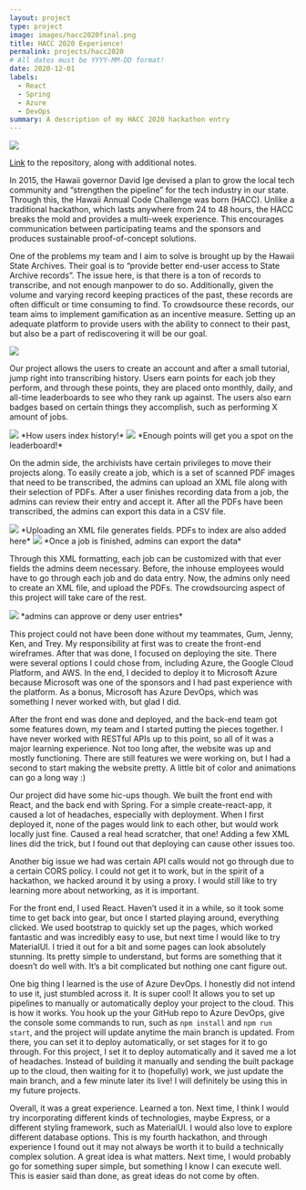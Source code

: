 ```yaml
---
layout: project
type: project
image: images/hacc2020final.png
title: HACC 2020 Experience!
permalink: projects/hacc2020
# All dates must be YYYY-MM-DD format!
date: 2020-12-01
labels:
  - React
  - Spring
  - Azure
  - DevOps
summary: A description of my HACC 2020 hackathon entry
---
```


<img class="ui medium centered rounded image" src="../images/CCEPoint.png">

[Link](https://github.com/arslan-r/clever_currency_exchange) to the repository, along with additional notes.

In 2015, the Hawaii governor David Ige devised a plan to grow the local tech community and “strengthen the pipeline” for the tech industry in our state. Through this, the Hawaii Annual Code Challenge was born (HACC). Unlike a traditional hackathon, which lasts anywhere from 24 to 48 hours, the HACC breaks the mold and provides a multi-week experience. This encourages communication between participating teams and the sponsors and produces sustainable proof-of-concept solutions. 

One of the problems my team and I aim to solve is brought up by the Hawaii State Archives. Their goal is to “provide better end-user access to State Archive records”. The issue here, is that there is a ton of records to transcribe, and not enough manpower to do so. Additionally, given the volume and varying record keeping practices of the past, these records are often difficult or time consuming to find. To crowdsource these records, our team aims to implement gamification as an incentive measure. Setting up an adequate platform to provide users with the ability to connect to their past, but also be a part of rediscovering it will be our goal.

<img class="ui medium centered rounded image" src="../images/Login.png">

Our project allows the users to create an account and after a small tutorial, jump right into transcribing history. Users earn points for each job they perform, and through these points, they are placed onto monthly, daily, and all-time leaderboards to see who they rank up against. The users also earn badges based on certain things they accomplish, such as performing X amount of jobs. 

<img class="ui medium centered rounded image" src="../images/doJob.png">
*How users index history!*

<img class="ui medium centered rounded image" src="../images/leaderboard.png">
*Enough points will get you a spot on the leaderboard!*



On the admin side, the archivists have certain privileges to move their projects along. To easily create a job, which is a set of scanned PDF images that need to be transcribed, the admins can upload an XML file along with their selection of PDFs. After a user finishes recording data from a job, the admins can review their entry and accept it. After all the PDFs have been transcribed, the admins can export this data in a CSV file.

<img class="ui medium centered rounded image" src="../images/adminAddJob.png">
*Uploading an XML file generates fields. PDFs to index are also added here*

<img class="ui medium centered rounded image" src="../images/adminExport.png">
*Once a job is finished, admins can export the data*

Through this XML formatting, each job can be customized with that ever fields the admins deem necessary. Before, the inhouse employees would have to go through each job and do data entry. Now, the admins only need to create an XML file, and upload the PDFs. The crowdsourcing aspect of this project will take care of the rest.

<img class="ui medium centered rounded image" src="../images/review.png">
*admins can approve or deny user entries*


This project could not have been done without my teammates, Gum, Jenny, Ken, and Trey. My responsibility at first was to create the front-end wireframes. After that was done, I focused on deploying the site. There were several options I could chose from, including Azure, the Google Cloud Platform, and AWS. In the end, I decided to deploy it to Microsoft Azure because Microsoft was one of the sponsors and I had past experience with the platform. As a bonus, Microsoft has Azure DevOps, which was something I never worked with, but glad I did. 


After the front end was done and deployed, and the back-end team got some features down, my team and I started putting the pieces together. I have never worked with RESTful APIs up to this point, so all of it was a major learning experience. Not too long after, the website was up and mostly functioning. There are still features we were working on, but I had a second to start making the website pretty. A little bit of color and animations can go a long way :)


Our project did have some hic-ups though. We built the front end with React, and the back end with Spring. For a simple create-react-app, it caused a lot of headaches, especially with deployment. When I first deployed it, none of the pages would link to each other, but would work locally just fine. Caused a real head scratcher, that one! Adding a few XML lines did the trick, but I found out that deploying can cause other issues too.


Another big issue we had was certain API calls would not go through due to a certain CORS policy. I could not get it to work, but in the spirit of a hackathon, we hacked around it by using a proxy. I would still like to try learning more about networking, as it is important. 


For the front end, I used React. Haven’t used it in a while, so it took some time to get back into gear, but once I started playing around, everything clicked. We used bootstrap to quickly set up the pages, which worked fantastic and was incredibly easy to use, but next time I would like to try MaterialUI. I tried it out for a bit and some pages can look absolutely stunning. Its pretty simple to understand, but forms are something that it doesn’t do well with. It’s a bit complicated but nothing one cant figure out. 


One big thing I learned is the use of Azure DevOps. I honestly did not intend to use it, just stumbled across it. It is super cool! It allows you to set up pipelines to manually or automatically deploy your project to the cloud. This is how it works. You hook up the your GitHub repo to Azure DevOps, give the console some commands to run, such as `npm install` and `npm run start`, and the project will update anytime the main branch is updated. From there, you can set it to deploy automatically, or set stages for it to go through. For this project, I set it to deploy automatically and it saved me a lot of headaches. Instead of building it manually and sending the built package up to the cloud, then waiting for it to (hopefully) work, we just update the main branch, and a few minute later its live! I will definitely be using this in my future projects.


Overall, it was a great experience. Learned a ton. Next time, I think I would try incorporating different kinds of technologies, maybe Express, or a different styling framework, such as MaterialUI. I would also love to explore different database options. This is my fourth hackathon, and through experience I found out it may not always be worth it to build a technically complex solution. A great idea is what matters. Next time, I would probably go for something super simple, but something I know I can execute well. This is easier said than done, as great ideas do not come by often. 


